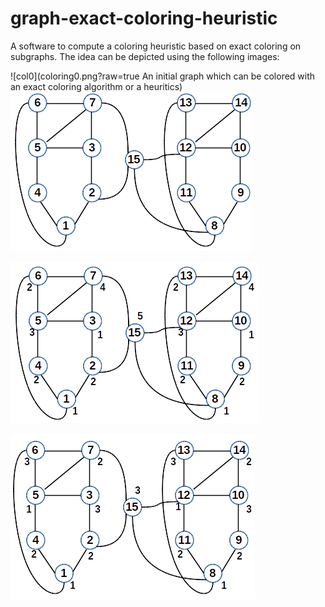# graph-exact-coloring-heuristic
A software to compute a coloring heuristic based on exact coloring on subgraphs.
The idea can be depicted using the following images:

![col0](coloring0.png?raw=true An initial graph which can be colored with an exact coloring algorithm or a heuritics)
![col1](coloring1.png?raw=true)

![col2](coloring2.png?raw=true) 

![col3](coloring3.png?raw=true)
